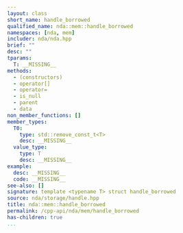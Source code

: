 ```yaml
---
layout: class
short_name: handle_borrowed
qualified_name: nda::mem::handle_borrowed
namespaces: [nda, mem]
includer: nda/nda.hpp
brief: ""
desc: ""
tparams:
  T: __MISSING__
methods:
  - (constructors)
  - operator[]
  - operator=
  - is_null
  - parent
  - data
non_member_functions: []
member_types:
  T0:
    type: std::remove_const_t<T>
    desc: __MISSING__
  value_type:
    type: T
    desc: __MISSING__
example:
  desc: __MISSING__
  code: __MISSING__
see-also: []
signature: template <typename T> struct handle_borrowed
source: nda/storage/handle.hpp
title: nda::mem::handle_borrowed
permalink: /cpp-api/nda/mem/handle_borrowed
has-children: true
...
```


